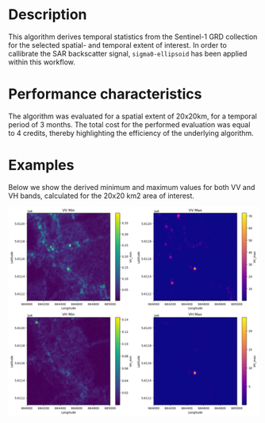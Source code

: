 # Description

This algorithm derives temporal statistics from the Sentinel-1 GRD collection for the selected spatial- and temporal extent of interest. In order to callibrate the SAR backscatter signal, `sigma0-ellipsoid` has been applied within this workflow. 


# Performance characteristics
The algorithm was evaluated for a spatial extent of 20x20km, for a temporal period of 3 months. The total cost for the performed evaluation was equal to 4 credits, thereby highlighting the efficiency of the underlying algorithm.



# Examples

Below we show the derived minimum and maximum values for both VV and VH bands, calculated for the 20x20 km2 area of interest. 

![s1_stats](sentinel1.png)